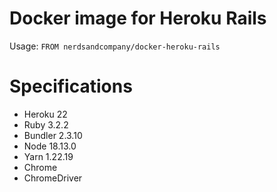 # Docker image for Heroku Rails

Usage: `FROM nerdsandcompany/docker-heroku-rails`

# Specifications

* Heroku 22
* Ruby 3.2.2
* Bundler 2.3.10
* Node 18.13.0
* Yarn 1.22.19
* Chrome
* ChromeDriver
